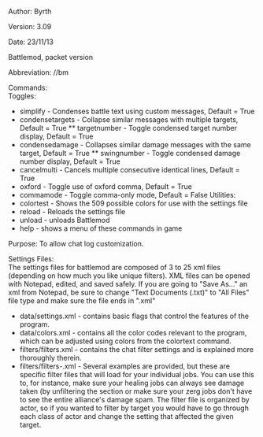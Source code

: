 Author: Byrth

Version: 3.09

Date: 23/11/13

Battlemod, packet version

Abbreviation: //bm

Commands:  
Toggles:  
* simplify - Condenses battle text using custom messages, Default = True
* condensetargets - Collapse similar messages with multiple targets, Default = True
** targetnumber - Toggle condensed target number display, Default = True
* condensedamage - Collapses similar damage messages with the same target, Default = True
** swingnumber - Toggle condensed damage number display, Default = True
* cancelmulti - Cancels multiple consecutive identical lines, Default = True
* oxford - Toggle use of oxford comma, Default = True
* commamode - Toggle comma-only mode, Default = False
Utilities:  
* colortest - Shows the 509 possible colors for use with the settings file
* reload - Reloads the settings file
* unload - unloads Battlemod
* help - shows a menu of these commands in game

Purpose: To allow chat log customization.

Settings Files:  
The settings files for battlemod are composed of 3 to 25 xml files (depending on how much you like unique filters). XML files can be opened with Notepad, edited, and saved safely. If you are going to "Save As..." an xml from Notepad, be sure to change "Text Documents (.txt)" to "All Files" file type and make sure the file ends in ".xml"  

* data/settings.xml         - contains basic flags that control the features of the program.  
* data/colors.xml           - contains all the color codes relevant to the program, which can be adjusted using colors from the colortext command.  
* filters/filters.xml       - contains the chat filter settings and is explained more thoroughly therein.  
* filters/filters-<job>.xml - Several examples are provided, but these are specific filter files that will load for your individual jobs. You can use this to, for instance, make sure your healing jobs can always see damage taken (by unfiltering the <monsters></monsters> section or make sure your zerg jobs don't have to see the entire alliance's damage spam. The filter file is organized by actor, so if you wanted to filter by target you would have to go through each class of actor and change the setting that affected the given target.  